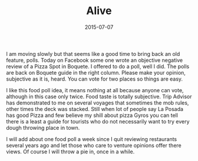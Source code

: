 ﻿---
layout: post
title:  "Alive"
date:   2015-07-07
categories: Boquete, Featured, Restaurants
comments: false
---
I am moving slowly but that seems like a good time to bring back an old feature, polls. Today on Facebook some one wrote an objective negative review of a Pizza Spot in Boquete. I offered to do a poll, well I did. The polls are back on Boquete guide in the right column. Please make your opinion, subjective as it is,  heard. You can vote for two places so things are easy.


I like this food poll idea, it means nothing at all because anyone can vote, although in this case only twice. Food taste is totally subjective.  Trip Advisor has demonstrated to me on several voyages that sometimes the mob rules, other times the deck was stacked. Still when lot of people say La Posada has good Pizza and few believe my shill about pizza Gyros you can tell there is a least a guide for tourists who do not necessarily want to try every dough throwing place in town.

I will add about one food poll a week since I quit reviewing restaurants several years ago and let those who care to venture opinions offer there views. Of course I will throw a pie in, once in a while.